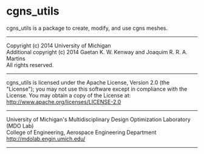 # cgns_utils

cgns_utils is a package to create, modify, and use cgns meshes.
______________________________________________________________________________

Copyright (c) 2014 University of Michigan\
Additional copyright (c) 2014 Gaetan K. W. Kenway and Joaquim R. R. A. Martins\
All rights reserved.
______________________________________________________________________________

cgns_utils is licensed under the Apache License, Version 2.0 (the "License"); you may not use this software except in compliance with the License. You may obtain a copy of the License at:\
http://www.apache.org/licenses/LICENSE-2.0 
______________________________________________________________________________

University of Michigan's Multidisciplinary Design Optimization Laboratory (MDO Lab)\
College of Engineering, Aerospace Engineering Department\
http://mdolab.engin.umich.edu/
______________________________________________________________________________
